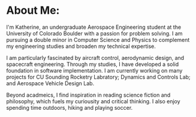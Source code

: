 # About Me:
I'm Katherine, an undergraduate Aerospace Engineering student at the University of Colorado Boulder with a passion for problem solving. I am pursuing a double minor in Computer Science and Physics to complement my engineering studies and broaden my technical expertise.

I am particularly fascinated by aircraft control, aerodynamic design, and spacecraft engineering. Through my studies, I have developed a solid foundation in software implementation. I am currently working on many projects for CU Sounding Rocketry Labratory; Dynamics and Controls Lab; and Aerospace Vehicle Design Lab.

Beyond acadmeics, I find inspiration in reading science fiction and philosophy, which fuels my curiousity and critical thinking. I also enjoy spending time outdoors, hiking and playing soccer. 
